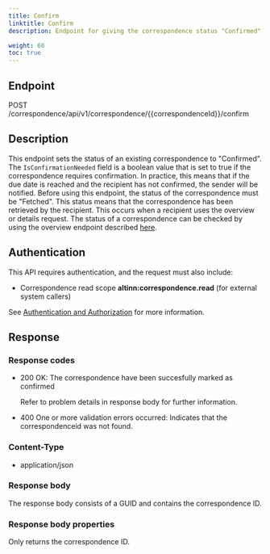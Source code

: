 ```yaml
---
title: Confirm
linktitle: Confirm
description: Endpoint for giving the correspondence status "Confirmed".

weight: 60
toc: true
---
```


## Endpoint

POST /correspondence/api/v1/correspondence/{{correspondenceId}}/confirm

## Description

This endpoint sets the status of an existing correspondence to "Confirmed". The `IsConfirmationNeeded` field is a boolean value that is set to true if the correspondence requires confirmation. In practice, 
this means that if the due date is reached and the recipient has not confirmed, the sender will be notified. Before using this endpoint, the status of the correspondence must be "Fetched". 
This status means that the correspondence has been retrieved by the recipient. This occurs when a recipient uses the overview or details request. 
The status of a correspondence can be checked by using the overview endpoint described [here](https://docs.altinn.studio/api/correspondence/spec/#/Correspondence/get_correspondence_api_v1_correspondence__correspondenceId_).

## Authentication

This API requires authentication, and the request must also include:

- Correspondence read scope __altinn:correspondence.read__ (for external system callers)

See [Authentication and Authorization](/notifications/reference/api/#authentication--authorization) for more information.

## Response

### Response codes
- 200 OK: The correspondence have been succesfully marked as confirmed

  Refer to problem details in response body for further information.
- 400 One or more validation errors occurred: Indicates that the correspondenceid was not found.

### Content-Type

- application/json

### Response body 

The response body consists of a GUID and contains the correspondence ID.

### Response body properties
Only returns the correspondence ID.